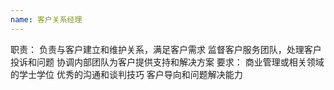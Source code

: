 ```yaml
---
name: 客户关系经理
---
```

职责：
负责与客户建立和维护关系，满足客户需求
监督客户服务团队，处理客户投诉和问题
协调内部团队为客户提供支持和解决方案
要求：
商业管理或相关领域的学士学位
优秀的沟通和谈判技巧
客户导向和问题解决能力